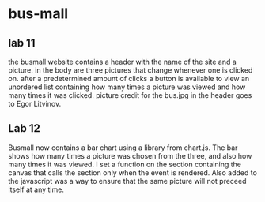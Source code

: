 # bus-mall

## lab 11

the busmall website contains a header with the name of the site and a picture. in the body are three pictures that change whenever one is clicked on.  after a predetermined amount of clicks a button is available to view an unordered list containing how many times a picture was viewed and how many times it was clicked.
picture credit for the bus.jpg in the header goes to Egor Litvinov.

## Lab 12

Busmall now contains a bar chart using a library from chart.js.  The bar shows how many times a picture was chosen from the three, and also how many times it was viewed. I set a function on the section containing the canvas that calls the section only when the event is rendered. Also added to the javascript was a way to ensure that the same picture will not preceed itself at any time. 
